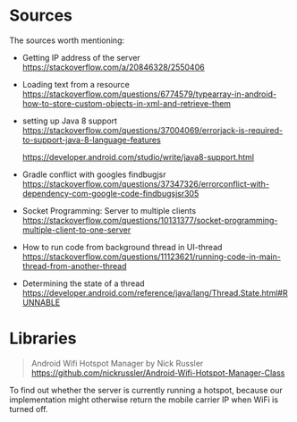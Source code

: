 # Sources

The sources worth mentioning:

* Getting IP address of the server
  https://stackoverflow.com/a/20846328/2550406

* Loading text from a resource
  https://stackoverflow.com/questions/6774579/typearray-in-android-how-to-store-custom-objects-in-xml-and-retrieve-them

* setting up Java 8 support
  https://stackoverflow.com/questions/37004069/errorjack-is-required-to-support-java-8-language-features

  https://developer.android.com/studio/write/java8-support.html

* Gradle conflict with googles findbugjsr
  https://stackoverflow.com/questions/37347326/errorconflict-with-dependency-com-google-code-findbugsjsr305

* Socket Programming: Server to multiple clients
  https://stackoverflow.com/questions/10131377/socket-programming-multiple-client-to-one-server

* How to run code from background thread in UI-thread 
  https://stackoverflow.com/questions/11123621/running-code-in-main-thread-from-another-thread

* Determining the state of a thread
  https://developer.android.com/reference/java/lang/Thread.State.html#RUNNABLE



# Libraries

> Android Wifi Hotspot Manager
> by Nick Russler
> https://github.com/nickrussler/Android-Wifi-Hotspot-Manager-Class

To find out whether the server is currently running a hotspot, because our implementation might otherwise return the mobile carrier IP when WiFi is turned off.



